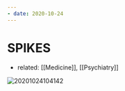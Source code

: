 ```yaml
---
- date: 2020-10-24
---
```


# SPIKES

- related: [[Medicine]], [[Psychiatry]]

![20201024104142](https://photos.thisispiggy.com/file/wikiFiles/20201024104142.png)
